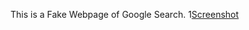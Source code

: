 This is a Fake Webpage of Google Search.
1[Screenshot](https://github.com/pranshuag9/google/blob/master/screenshot.png)
